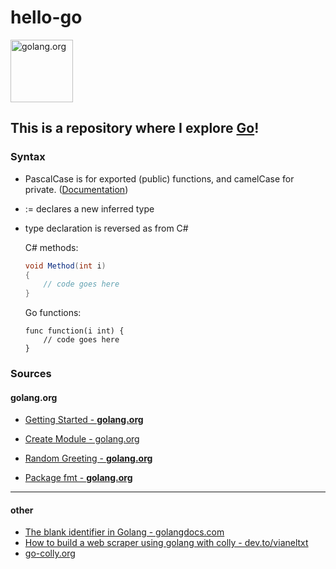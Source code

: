 # hello-go

<a href="https://golang.org">
<img src="https://blog.golang.org/go-brand/Go-Logo/SVG/Go-Logo_Blue.svg" alt="golang.org" height="100">
</a>

## This is a repository where I explore [Go](https://golang.org)!

### Syntax

 - PascalCase is for exported (public) functions, and camelCase for private. ([Documentation](https://golang.org/ref/spec#Exported_identifiers))
 - := declares a new inferred type
 - type declaration is reversed as from C#


    C# methods: 

    ```csharp
    void Method(int i)
    {
        // code goes here
    }
    ```
    
    Go functions:

    ```golang
    func function(i int) {
        // code goes here
    }
    ```

### Sources

#### golang.org
 - [Getting Started - **golang.org**](https://golang.org/doc/tutorial/getting-started)
 - [Create Module - golang.org](https://golang.org/doc/tutorial/create-module)
 - [Random Greeting - **golang.org**](https://golang.org/doc/tutorial/random-greeting)

 - [Package fmt - **golang.org**](https://golang.org/pkg/fmt/#Printf)

-----
#### other
 - [The blank identifier in Golang - golangdocs.com](https://golangdocs.com/blank-identifier-in-golang)
 - [How to build a web scraper using golang with colly - dev.to/vianeltxt](https://dev.to/vianeltxt/how-to-build-a-web-scraper-using-golang-with-colly-18lh)
 - [go-colly.org](http://go-colly.org/)
